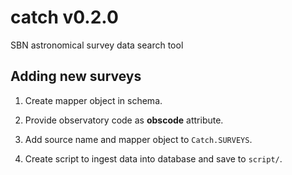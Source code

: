 # catch v0.2.0
SBN astronomical survey data search tool 

## Adding new surveys

1. Create mapper object in schema.

1. Provide observatory code as __obscode__ attribute.

1. Add source name and mapper object to `Catch.SURVEYS`.

1. Create script to ingest data into database and save to `script/`.